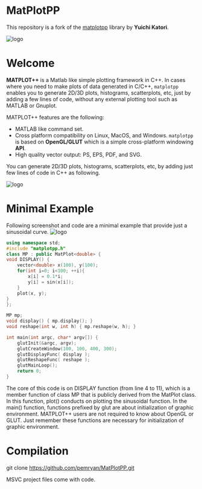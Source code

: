 # MatPlotPP
This repository is a fork of the [matplotpp](https://code.google.com/p/matplotpp/) library by **Yuichi Katori**. 

![logo](http://wiki.matplotpp.googlecode.com/git/logo.png)

# Welcome
**MATPLOT++** is a Matlab like simple plotting framework in C++. In cases where you need to make plots of data generated in C/C++, `matplotpp` enables you to generate 2D/3D plots, histograms, scatterplots, etc, just by adding a few lines of code, without any external plotting tool such as MATLAB or Gnuplot.

MATPLOT++ features are the following:
* MATLAB like command set.
* Cross platform compatibility on Linux, MacOS, and Windows. `matplotpp` is based on **OpenGL/GLUT** which is a simple cross-platform windowing **API**.
* High quality vector output: PS, EPS, PDF, and SVG.

You can generate 2D/3D plots, histograms, scatterplots, etc, by adding just few lines of code in C++ as following. 

![logo](http://wiki.matplotpp.googlecode.com/git/intro.png)

# Minimal Example
Following screenshot and code are a minimal example that provide just a sinusoidal curve. 
![logo](http://wiki.matplotpp.googlecode.com/git/ex_minimal.png)

```C++
using namespace std;
#include "matplotpp.h"
class MP : public MatPlot<double> { 
void DISPLAY() {
    vector<double> x(100), y(100);    
    for(int i=0; i<100; ++i){
        x[i] = 0.1*i;
        y[i] = sin(x[i]);
    }
    plot(x, y);
}
};

MP mp;
void display() { mp.display(); }
void reshape(int w, int h) { mp.reshape(w, h); }

int main(int argc, char* argv[]) {
    glutInit(&argc, argv);
    glutCreateWindow(100, 100, 400, 300);
    glutDisplayFunc( display );
    glutReshapeFunc( reshape );
    glutMainLoop();    
    return 0;
}
```
The core of this code is on DISPLAY function (from line 4 to 11), which is a member function of class MP that is publicly derived from the MatPlot class. In this function, plot() conducts on plotting the sinusoidal function. In the main() function, functions prefixed by glut are about initialization of graphic environment. MATPLOT++ users are not required to know about OpenGL or GLUT. Just remember these functions are necessary for initialization of graphic environment. 

# Compilation
git clone https://github.com/pemryan/MatPlotPP.git

MSVC project files come with code.

